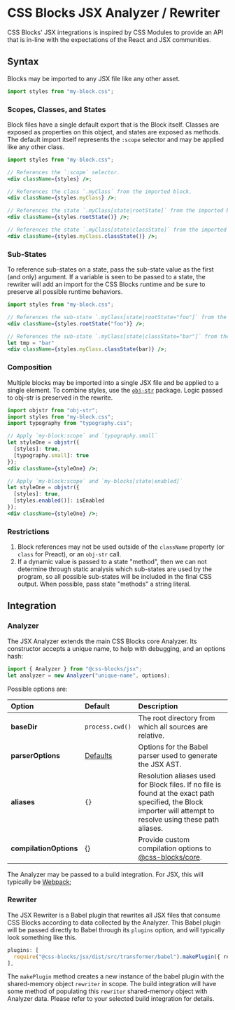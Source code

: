 # CSS Blocks JSX Analyzer / Rewriter

CSS Blocks' JSX integrations is inspired by CSS Modules to provide an API that is in-line with the expectations of the React and JSX communities.

## Syntax

Blocks may be imported to any JSX file like any other asset.

```jsx
import styles from "my-block.css";
```

### Scopes, Classes, and States
Block files have a single default export that is the Block itself. Classes are exposed as properties on this object, and states are exposed as methods. The default import itself represents the `:scope` selector and may be applied like any other class.

```jsx
import styles from "my-block.css";

// References the `:scope` selector.
<div className={styles} />;

// References the class `.myClass` from the imported block.
<div className={styles.myClass} />;

// References the state `.myClass[state|rootState]` from the imported block.
<div className={styles.rootState()} />;

// References the state `.myClass[state|classState]` from the imported block.
<div className={styles.myClass.classState()} />;

```

### Sub-States
To reference sub-states on a state, pass the sub-state value as the first (and only) argument. If a variable is seen to be passed to a state, the rewriter will add an import for the CSS Blocks runtime and be sure to preserve all possible runtime behaviors.


```jsx
import styles from "my-block.css";

// References the sub-state `.myClass[state|rootState="foo"]` from the imported block.
<div className={styles.rootState("foo")} />;

// References the sub-state `.myClass[state|classState="bar"]` from the imported block.
let tmp = "bar"
<div className={styles.myClass.classState(bar)} />;

```

### Composition

Multiple blocks may be imported into a single JSX file and be applied to a single element. To combine styles, use the [`obj-str`](https://www.npmjs.com/package/obj-str) package. Logic passed to obj-str is preserved in the rewrite.

```jsx
import objstr from "obj-str";
import styles from "my-block.css";
import typography from "typography.css";

// Apply `my-block:scope` and `typography.small`
let styleOne = objstr({
  [styles]: true,
  [typography.small]: true
});
<div className={styleOne} />;

// Apply `my-block:scope` and `my-blocks[state|enabled]`
let styleOne = objstr({
  [styles]: true,
  [styles.enabled()]: isEnabled
});
<div className={styleOne} />;

```

### Restrictions

  1. Block references may not be used outside of the `className` property (or `class` for Preact), or an `obj-str` call.
  2. If a dynamic value is passed to a state "method", then we can not determine through static analysis which sub-states are used by the program, so all possible sub-states will be included in the final CSS output. When possible, pass state "methods" a string literal.

## Integration

### Analyzer

The JSX Analyzer extends the main CSS Blocks core Analyzer. Its constructor accepts a unique name, to help with debugging, and an options hash:

```js
import { Analyzer } from "@css-blocks/jsx";
let analyzer = new Analyzer("unique-name", options);
```

Possible options are:

| Option | Default | Description |
|:--|:--|:--|
| **baseDir** | `process.cwd()` | The root directory from which all sources are relative. |
| **parserOptions** | [Defaults](https://github.com/linkedin/css-blocks/blob/b5ad979/packages/@css-blocks/jsx/src/options.ts#L7) | Options for the Babel parser used to generate the JSX AST. |
| **aliases** | `{}` | Resolution aliases used for Block files. If no file is found at the exact path specified, the Block importer will attempt to resolve using these path aliases. |
| **compilationOptions** | {} | Provide custom compilation options to [@css-blocks/core](../core#options). |

The Analyzer may be passed to a build integration. For JSX, this will typically be [Webpack](../webpack);

### Rewriter

The JSX Rewriter is a Babel plugin that rewrites all JSX files that consume CSS Blocks according to data collected by the Analyzer. This Babel plugin will be passed directly to Babel through its `plugins` option, and will typically look something like this.

```js
plugins: [
  require("@css-blocks/jsx/dist/src/transformer/babel").makePlugin({ rewriter }),
],
```

The `makePlugin` method creates a new instance of the babel plugin with the shared-memory object `rewriter` in scope. The build integration will have some method of populating this `rewriter` shared-memory object with Analyzer data. Please refer to your selected build integration for details.
